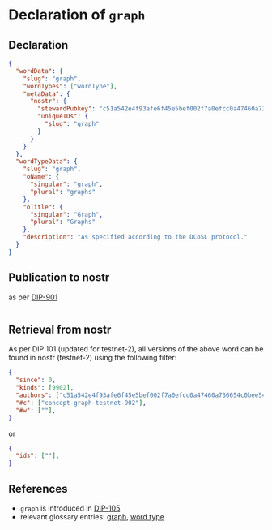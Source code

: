 # Declaration of `graph`

## Declaration

```json
{
  "wordData": {
    "slug": "graph",
    "wordTypes": ["wordType"],
    "metaData": {
      "nostr": {
        "stewardPubkey": "c51a542e4f93afe6f45e5bef002f7a0efcc0a47460a736654c0bee5402c482fa",
        "uniqueIDs": {
          "slug": "graph"
        }
      }
    }
  },
  "wordTypeData": {
    "slug": "graph",
    "oName": {
      "singular": "graph",
      "plural": "graphs"
    },
    "oTitle": {
      "singular": "Graph",
      "plural": "Graphs"
    },
    "description": "As specified according to the DCoSL protocol."
  }
}
```

## Publication to nostr

as per [DIP-901](../../networking/nostr/901.md)

```json

```

## Retrieval from nostr

As per DIP 101 (updated for testnet-2), all versions of the above word can be found in nostr (testnet-2) using the following filter:

```json
{
  "since": 0,
  "kinds": [9902],
  "authors": ["c51a542e4f93afe6f45e5bef002f7a0efcc0a47460a736654c0bee5402c482fa"],
  "#c": ["concept-graph-testnet-902"],
  "#w": [""],
}
```

or

```json
{
  "ids": [""],
}
```

## References

- `graph` is introduced in [DIP-105](../105.md).
- relevant glossary entries: [graph](../../../glossary/graph.md), [word type](../../../glossary/wordType.md)
